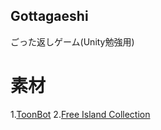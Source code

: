 ## Gottagaeshi
ごった返しゲーム(Unity勉強用)

# 素材
1.[ToonBot]()
2.[Free Island Collection](https://assetstore.unity.com/packages/3d/environments/landscapes/free-island-collection-104753)
